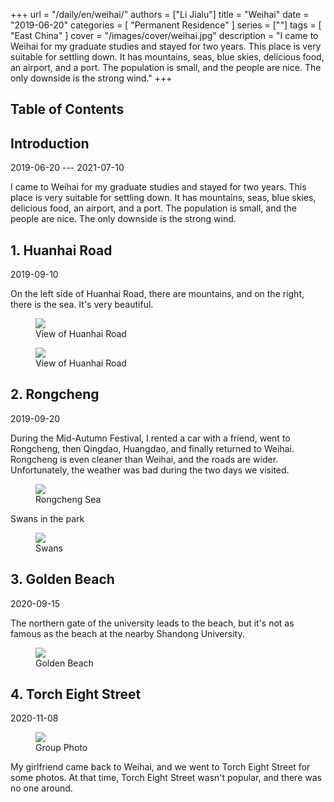+++
url = "/daily/en/weihai/"
authors = ["Li Jialu"]
title = "Weihai"
date = "2019-06-20"
categories = [
    "Permanent Residence"
]
series = [""]
tags = [
    "East China"
]
cover = "/images/cover/weihai.jpg"
description = "I came to Weihai for my graduate studies and stayed for two years. This place is very suitable for settling down. It has mountains, seas, blue skies, delicious food, an airport, and a port. The population is small, and the people are nice. The only downside is the strong wind."
+++
<!DOCTYPE html>
<html lang="en">
<head>
    <meta charset="UTF-8">
    <meta name="viewport" content="width=device-width, initial-scale=1.0">
    <link rel="stylesheet" href="/assets/css/styles.css">
    <script src="/assets/js/toc.js"></script>    
</head>
<body>
    <article>
        <nav>
            <h2>Table of Contents</h2>
            <ul id="toc">
                <!-- Table of contents will be dynamically generated here -->
            </ul>
        </nav>
        <section>
            <h2>Introduction</h2>
            <p>2019-06-20 --- 2021-07-10</p>
            <p>         I came to Weihai for my graduate studies and stayed for two years. This place is very suitable for settling down. It has mountains, seas, blue skies, delicious food, an airport, and a port. The population is small, and the people are nice. The only downside is the strong wind.</p>
        </section>
        <section>
            <h2>1. Huanhai Road</h2>
            <p>2019-09-10 <i class="fas fa-sun"></i></p>
            <p class="text">On the left side of Huanhai Road, there are mountains, and on the right, there is the sea. It's very beautiful.</p>
            <div class="container">
                <figure class="image">
                    <a data-fancybox="gallery" href="https://cdn.heirenlop.com/daily-record/weihai1.jpg">
    <img src="https://cdn.heirenlop.com/daily-record/weihai1.jpg" loading="lazy">
</a>
                    <figcaption>View of Huanhai Road</figcaption>
                </figure>
            </div>
            <div class="container">
                <figure class="image">
                    <a data-fancybox="gallery" href="https://cdn.heirenlop.com/daily-record/weihai2.jpg">
    <img src="https://cdn.heirenlop.com/daily-record/weihai2.jpg" loading="lazy">
</a>
                    <figcaption>View of Huanhai Road</figcaption>
                </figure>
            </div>
        </section>
        <section>
            <h2>2. Rongcheng</h2>
            <p>2019-09-20 <i class="fas fa-cloud"></i></p>
            <p class="text">During the Mid-Autumn Festival, I rented a car with a friend, went to Rongcheng, then Qingdao, Huangdao, and finally returned to Weihai. Rongcheng is even cleaner than Weihai, and the roads are wider. Unfortunately, the weather was bad during the two days we visited.</p>
            <div class="container">
                <figure class="image">
                    <a data-fancybox="gallery" href="https://cdn.heirenlop.com/daily-record/weihai3.jpg">
    <img src="https://cdn.heirenlop.com/daily-record/weihai3.jpg" loading="lazy">
</a>
                    <figcaption>Rongcheng Sea</figcaption>
                </figure>
            </div>
            <div class="container">
                <p class="text">Swans in the park</p>
                <figure class="image">
                    <a data-fancybox="gallery" href="https://cdn.heirenlop.com/daily-record/weihai4.jpg">
    <img src="https://cdn.heirenlop.com/daily-record/weihai4.jpg" loading="lazy">
</a>
                    <figcaption>Swans</figcaption>
                </figure>
            </div>
        </section>
        <section>
            <h2>3. Golden Beach</h2>
            <p>2020-09-15 <i class="fas fa-sun"></i></p>
            <p class="text">The northern gate of the university leads to the beach, but it's not as famous as the beach at the nearby Shandong University.</p>
            <div class="container">
                <figure class="image">
                    <a data-fancybox="gallery" href="https://cdn.heirenlop.com/daily-record/weihai5.jpg">
    <img src="https://cdn.heirenlop.com/daily-record/weihai5.jpg" loading="lazy">
</a>
                    <figcaption>Golden Beach</figcaption>
                </figure>
            </div>
        </section>
        <section>
            <h2>4. Torch Eight Street</h2>
            <p>2020-11-08 <i class="fas fa-cloud"></i></p>
            <div class="container">
                <figure class="image">
                    <a data-fancybox="gallery" href="https://cdn.heirenlop.com/daily-record/weihai7.jpg">
    <img src="https://cdn.heirenlop.com/daily-record/weihai7.jpg" loading="lazy">
</a>
                    <figcaption>Group Photo</figcaption>
                </figure>
                <p class="text">My girlfriend came back to Weihai, and we went to Torch Eight Street for some photos. At that time, Torch Eight Street wasn't popular, and there was no one around.</p>
            </div>
        </section>
    </article>
</body>
</html>
